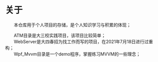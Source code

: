 
# 关于
&emsp;&emsp;本仓库用于个人项目的存储，是个人知识学习与积累的体现；  
  
&emsp;&emsp;ATM目录是大三校实践项目，该项目比较简单；  
&emsp;&emsp;WebServer是大四春招为找工作而写的项目，在2021年7月18日进行过重构；  
&emsp;&emsp;Wpf_Mvvm目录是一个demo程序，掌握练习MVVM的一些理念；